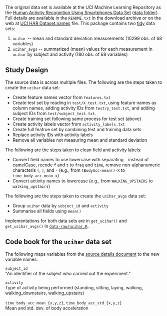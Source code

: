 The original data set is available at the UCI Machine Learning
Repository as the [Human Activity Recognition Using Smartphones Data
Set](http://archive.ics.uci.edu/ml/datasets/Human+Activity+Recognition+Using+Smartphones)
([data
folder](http://archive.ics.uci.edu/ml/machine-learning-databases/00240/)).
Full details are available in the `README.txt` in the download archive
or on the web at [UCI HAR
Dataset.names](http://archive.ics.uci.edu/ml/machine-learning-databases/00240/UCI%20HAR%20Dataset.names)
file. This package contains two [tidy](http://tidyverse.org) data sets:

1.  `ucihar` -- mean and standard deviation measurements (10299 obs. of
    68 variables)
2.  `ucihar_avgs` -- summarized (mean) values for each measurement in
    `ucihar` by subject and activity (180 obs. of 68 variables)

Study Design
------------

The source data is across multiple files. The following are the steps
taken to create the `ucihar` data set:

-   Create feature names vector from `features.txt`
-   Create test set by reading in `test/X_test.txt`, using feature names
    as column names, adding activity IDs from `test/y_test.txt`, and
    adding subject IDs from `test/subject_test.txt`.
-   Create training set following same process for test set (above)
-   Create activity labels vector from `activity_labels.txt`
-   Create full featrue set by combining test and training data sets
-   Replace activity IDs with activity labels
-   Remove all variables not measuring mean and standard deviation

The following are the steps taken to clean field and activity labels:

-   Convert field names to use lowercase with separating `_` instead of
    camelCase, recode `f` and `t` to `freq` and `time`, remove
    non-alphanumeric characteris `(`, `)`, and `-` (e.g., from
    `tBodyAcc-mean()-X` to `time_body_acc_mean_x`)
-   Convert activity names to lowercase (e.g., from `WALKING_UPSTAIRS`
    to `walking_upstairs`)

The following are the steps taken to create the `ucihar_avgs` data set:

-   Group `ucihar` data by `subject_id` and `activity`
-   Summarise all fields using `mean()`

Implementations for both data sets are in `get_ucihar()` and
`get_ucihar_avgs()` in [`data-raw/ucihar.R`](data-raw/ucihar.R).

Code book for the `ucihar` data set
-----------------------------------

The following maps variables from the [source details
document](http://archive.ics.uci.edu/ml/machine-learning-databases/00240/UCI%20HAR%20Dataset.names)
to the new variable names:

`subject_id`  
"An identifier of the subject who carried out the experiment."

`activity`  
Type of activity being performed (standing, sitting, laying, walking,
walking\_downstairs, walking\_upstairs)

`time_body_acc_mean_{x,y,z}`, `time_body_acc_std_{x,y,z}`  
Mean and std. dev. of body acceleration
